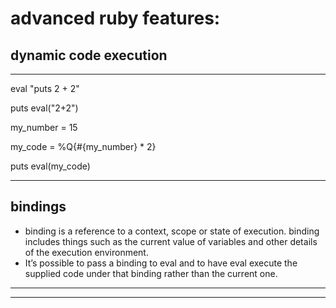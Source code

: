 # advanced ruby features: 

## dynamic code execution 
----------------------------------------
eval "puts 2 + 2"

puts eval("2+2")

my_number = 15

my_code = %Q{#{my_number} * 2}
  
puts eval(my_code)

----------------------------------------

## bindings

- binding is a reference to a context, scope or state of execution. binding includes things such as the current value of variables and other details of the execution environment. 
- It’s possible to pass a binding to eval and to have eval execute the supplied code under
that binding rather than the current one.

----------------------------------------

----------------------------------------
